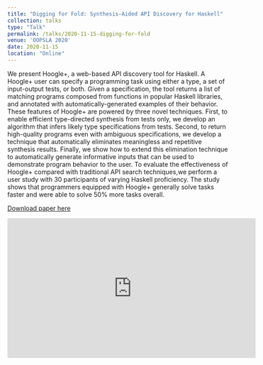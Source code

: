 ```yaml
---
title: "Digging for Fold: Synthesis-Aided API Discovery for Haskell"
collection: talks
type: "Talk"
permalink: /talks/2020-11-15-digging-for-fold
venue: 'OOPSLA 2020'
date: 2020-11-15
location: "Online"
---
```


We present Hoogle+, a web-based API discovery tool for Haskell. A Hoogle+ user
can specify a programming task using either a type, a set of input-output tests,
or both. Given a specification, the tool returns a list of matching programs
composed from functions in popular Haskell libraries, and annotated with
automatically-generated examples of their behavior. These features of Hoogle+ are
powered by three novel techniques. First, to enable efficient type-directed
synthesis from tests only, we develop an algorithm that infers likely type
specifications from tests. Second, to return high-quality programs even with
ambiguous specifications, we develop a technique that automatically eliminates
meaningless and repetitive synthesis results. Finally, we show how to extend
this elimination technique to automatically generate informative inputs that can be
used to demonstrate program behavior to the user. To evaluate the effectiveness
of Hoogle+ compared with traditional API search techniques,we perform a user study
with 30 participants of varying Haskell proficiency. The study shows that
programmers equipped with Hoogle+ generally solve tasks faster and were able to
solve 50% more tasks overall.

[Download paper here]({{site.baseurl}}/files/digging-for-fold.pdf)

<iframe width="560" height="315" src="https://www.youtube.com/embed/K6b1OThil3o" frameborder="0" allow="accelerometer; clipboard-write; encrypted-media; gyroscope; picture-in-picture" allowfullscreen></iframe>
